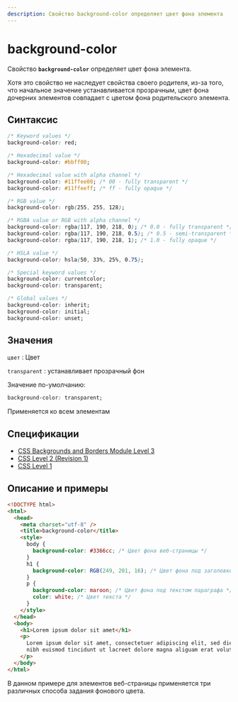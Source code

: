 ```yaml
---
description: Свойство background-color определяет цвет фона элемента
---
```


# background-color

Свойство **`background-color`** определяет цвет фона элемента.

Хотя это свойство не наследует свойства своего родителя, из-за того, что начальное значение устанавливается прозрачным, цвет фона дочерних элементов совпадает с цветом фона родительского элемента.

## Синтаксис

```css
/* Keyword values */
background-color: red;

/* Hexadecimal value */
background-color: #bbff00;

/* Hexadecimal value with alpha channel */
background-color: #11ffee00; /* 00 - fully transparent */
background-color: #11ffeeff; /* ff - fully opaque */

/* RGB value */
background-color: rgb(255, 255, 128);

/* RGBA value or RGB with alpha channel */
background-color: rgba(117, 190, 218, 0); /* 0.0 - fully transparent */
background-color: rgba(117, 190, 218, 0.5); /* 0.5 - semi-transparent */
background-color: rgba(117, 190, 218, 1); /* 1.0 - fully opaque */

/* HSLA value */
background-color: hsla(50, 33%, 25%, 0.75);

/* Special keyword values */
background-color: currentcolor;
background-color: transparent;

/* Global values */
background-color: inherit;
background-color: initial;
background-color: unset;
```

## Значения

`цвет`
: Цвет

`transparent`
: устанавливает прозрачный фон

Значение по-умолчанию:

```css
background-color: transparent;
```

Применяется ко всем элементам

## Спецификации

- [CSS Backgrounds and Borders Module Level 3](http://dev.w3.org/csswg/css3-background/#background-color)
- [CSS Level 2 (Revision 1)](http://www.w3.org/TR/CSS2/colors.html#propdef-background-color)
- [CSS Level 1](http://www.w3.org/TR/CSS1/#background-color)

## Описание и примеры

```html
<!DOCTYPE html>
<html>
  <head>
    <meta charset="utf-8" />
    <title>background-color</title>
    <style>
      body {
        background-color: #3366cc; /* Цвет фона веб-страницы */
      }
      h1 {
        background-color: RGB(249, 201, 16); /* Цвет фона под заголовком */
      }
      p {
        background-color: maroon; /* Цвет фона под текстом параграфа */
        color: white; /* Цвет текста */
      }
    </style>
  </head>
  <body>
    <h1>Lorem ipsum dolor sit amet</h1>
    <p>
      Lorem ipsum dolor sit amet, consectetuer adipiscing elit, sed diem nonummy
      nibh euismod tincidunt ut lacreet dolore magna aliguam erat volutpat.
    </p>
  </body>
</html>
```

В данном примере для элементов веб-страницы применяется три различных способа задания фонового цвета.
